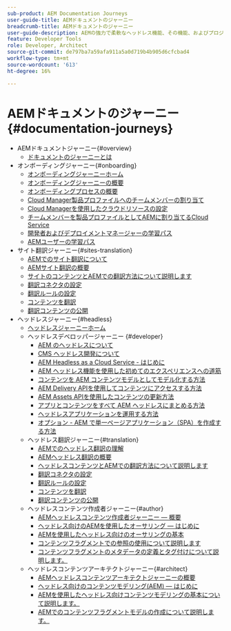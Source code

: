 ```yaml
---
sub-product: AEM Documentation Journeys
user-guide-title: AEMドキュメントのジャーニー
breadcrumb-title: AEMドキュメントのジャーニー
user-guide-description: AEMの強力で柔軟なヘッドレス機能、その機能、およびプロジェクトでの活用方法を示すガイド付きのジャーニーについては、ここから始めてください。
feature: Developer Tools
role: Developer, Architect
source-git-commit: de797ba7a59afa911a5a0d719b4b905d6cfcbad4
workflow-type: tm+mt
source-wordcount: '613'
ht-degree: 16%

---
```



# AEMドキュメントのジャーニー {#documentation-journeys}

<!--
Please note that all links to other guides need to be absolute references with leading protocol and domain since SCCM does not allow pages to be referenced with relative links in multiple ToCs.
-->

+ AEMドキュメントジャーニー{#overview}
   + [ドキュメントのジャーニーとは](home.md)
+ オンボーディングジャーニー{#onboarding}
   + [オンボーディングジャーニーホーム](https://experienceleague.adobe.com/docs/experience-manager-cloud-service/journey-onboarding/home.html)
   + [オンボーディングジャーニーの概要](https://experienceleague.adobe.com/docs/experience-manager-cloud-service/journey-onboarding/onboarding/onboarding-journey-overview.html)
   + [オンボーディングプロセスの概要](https://experienceleague.adobe.com/docs/experience-manager-cloud-service/journey-onboarding/onboarding/get-started-onboarding-journey.html)
   + [Cloud Manager製品プロファイルへのチームメンバーの割り当て](https://experienceleague.adobe.com/docs/experience-manager-cloud-service/journey-onboarding/onboarding/assign-team-members-cloud-manager.html)
   + [Cloud Managerを使用したクラウドリソースの設定](https://experienceleague.adobe.com/docs/experience-manager-cloud-service/journey-onboarding/onboarding/setup-cloud-resources-via-cloud-manager.html)
   + [チームメンバーを製品プロファイルとしてAEMに割り当てるCloud Service](https://experienceleague.adobe.com/docs/experience-manager-cloud-service/journey-onboarding/onboarding/assign-team-members-aem-cloud-service.html)
   + [開発者およびデプロイメントマネージャーの学習パス](https://experienceleague.adobe.com/docs/experience-manager-cloud-service/journey-onboarding/onboarding/learning-path-developers-deploymentmanagers.html)
   + [AEMユーザーの学習パス](https://experienceleague.adobe.com/docs/experience-manager-cloud-service/journey-onboarding/onboarding/learning-path-aem-users.html)
+ サイト翻訳ジャーニー{#sites-translation}
   + [AEMでのサイト翻訳について](https://experienceleague.adobe.com/docs/experience-manager-cloud-service/sites-journey/translation/overview.html)
   + [AEMサイト翻訳の概要](https://experienceleague.adobe.com/docs/experience-manager-cloud-service/sites-journey/translation/getting-started.html)
   + [サイトのコンテンツとAEMでの翻訳方法について説明します](https://experienceleague.adobe.com/docs/experience-manager-cloud-service/sites-journey/translation/learn-about.html)
   + [翻訳コネクタの設定](https://experienceleague.adobe.com/docs/experience-manager-cloud-service/sites-journey/translation/configure-connector.html)
   + [翻訳ルールの設定](https://experienceleague.adobe.com/docs/experience-manager-cloud-service/sites-journey/translation/translation-rules.html)
   + [コンテンツを翻訳](https://experienceleague.adobe.com/docs/experience-manager-cloud-service/sites-journey/translation/translate-content.html)
   + [翻訳コンテンツの公開](https://experienceleague.adobe.com/docs/experience-manager-cloud-service/sites-journey/translation/publish-content.html)
+ ヘッドレスジャーニー{#headless}
   + [ヘッドレスジャーニーホーム](https://experienceleague.adobe.com/docs/experience-manager-cloud-service/headless-journey/home.html)
   + ヘッドレスデベロッパージャーニー {#developer}
      + [AEM のヘッドレスについて](https://experienceleague.adobe.com/docs/experience-manager-cloud-service/headless-journey/developer/overview.html?lang=ja)
      + [CMS ヘッドレス開発について](https://experienceleague.adobe.com/docs/experience-manager-cloud-service/headless-journey/developer/learn-about.html)
      + [AEM Headless as a Cloud Service - はじめに](https://experienceleague.adobe.com/docs/experience-manager-cloud-service/headless-journey/developer/getting-started.html)
      + [AEM ヘッドレス機能を使用した初めてのエクスペリエンスへの道筋](https://experienceleague.adobe.com/docs/experience-manager-cloud-service/headless-journey/developer/path-to-first-experience.html)
      + [コンテンツを AEM コンテンツモデルとしてモデル化する方法](https://experienceleague.adobe.com/docs/experience-manager-cloud-service/headless-journey/developer/model-your-content.html)
      + [AEM Delivery APIを使用してコンテンツにアクセスする方法](https://experienceleague.adobe.com/docs/experience-manager-cloud-service/headless-journey/developer/access-your-content.html)
      + [AEM Assets APIを使用したコンテンツの更新方法](https://experienceleague.adobe.com/docs/experience-manager-cloud-service/headless-journey/developer/update-your-content.html)
      + [アプリとコンテンツをすべて AEM ヘッドレスにまとめる方法](https://experienceleague.adobe.com/docs/experience-manager-cloud-service/headless-journey/developer/put-it-all-together.html)
      + [ヘッドレスアプリケーションを運用する方法](https://experienceleague.adobe.com/docs/experience-manager-cloud-service/headless-journey/developer/go-live.html)
      + [オプション - AEM で単一ページアプリケーション（SPA）を作成する方法](https://experienceleague.adobe.com/docs/experience-manager-cloud-service/headless-journey/developer/create-spa.html)
   + ヘッドレス翻訳ジャーニー{#translation}
      + [AEMでのヘッドレス翻訳の理解](https://experienceleague.adobe.com/docs/experience-manager-cloud-service/headless-journey/translation/overview.html)
      + [AEMヘッドレス翻訳の概要](https://experienceleague.adobe.com/docs/experience-manager-cloud-service/headless-journey/translation/getting-started.html)
      + [ヘッドレスコンテンツとAEMでの翻訳方法について説明します](https://experienceleague.adobe.com/docs/experience-manager-cloud-service/headless-journey/translation/learn-about.html)
      + [翻訳コネクタの設定](https://experienceleague.adobe.com/docs/experience-manager-cloud-service/headless-journey/translation/configure-connector.html)
      + [翻訳ルールの設定](https://experienceleague.adobe.com/docs/experience-manager-cloud-service/headless-journey/translation/translation-rules.html)
      + [コンテンツを翻訳](https://experienceleague.adobe.com/docs/experience-manager-cloud-service/headless-journey/translation/translate-content.html)
      + [翻訳コンテンツの公開](https://experienceleague.adobe.com/docs/experience-manager-cloud-service/headless-journey/translation/publish-content.html)
   + ヘッドレスコンテンツ作成者ジャーニー{#author}
      + [AEMヘッドレスコンテンツ作成者ジャーニー — 概要](https://experienceleague.adobe.com/docs/experience-manager-cloud-service/headless-journey/author/overview.md)
      + [ヘッドレス向けのAEMを使用したオーサリング — はじめに](https://experienceleague.adobe.com/docs/experience-manager-cloud-service/headless-journey/author/introduction.md)
      + [AEMを使用したヘッドレス向けのオーサリングの基本](https://experienceleague.adobe.com/docs/experience-manager-cloud-service/headless-journey/author/basics.md)
      + [コンテンツフラグメントでの参照の使用について説明します](https://experienceleague.adobe.com/docs/experience-manager-cloud-service/headless-journey/author/references.md)
      + [コンテンツフラグメントのメタデータの定義とタグ付けについて説明します。](https://experienceleague.adobe.com/docs/experience-manager-cloud-service/headless-journey/author/metadata-tagging.md)
   + ヘッドレスコンテンツアーキテクトジャーニー{#architect}
      + [AEMヘッドレスコンテンツアーキテクトジャーニーの概要](https://experienceleague.adobe.com/docs/experience-manager-cloud-service/headless-journey/architect/overview.md)
      + [ヘッドレス向けのコンテンツモデリング(AEM) — はじめに](https://experienceleague.adobe.com/docs/experience-manager-cloud-service/headless-journey/architect/introduction.md)
      + [AEMを使用したヘッドレス向けコンテンツモデリングの基本について説明します。](https://experienceleague.adobe.com/docs/experience-manager-cloud-service/headless-journey/architect/basics.md)
      + [AEMでのコンテンツフラグメントモデルの作成について説明します。](https://experienceleague.adobe.com/docs/experience-manager-cloud-service/headless-journey/architect/model-structure.md)
